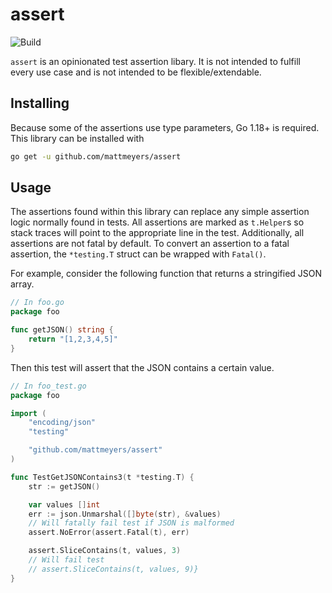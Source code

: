 # assert

![Build](https://github.com/mattmeyers/assert/actions/workflows/build.yml/badge.svg)

`assert` is an opinionated test assertion libary. It is not intended to fulfill every use case and is not intended to be flexible/extendable.

## Installing

Because some of the assertions use type parameters, Go 1.18+ is required. This library can be installed with

```sh
go get -u github.com/mattmeyers/assert
```

## Usage

The assertions found within this library can replace any simple assertion logic normally found in tests. All assertions are marked as `t.Helper`s so stack traces will point to the appropriate line in the test. Additionally, all assertions are not fatal by default. To convert an assertion to a fatal assertion, the `*testing.T` struct can be wrapped with `Fatal()`.

For example, consider the following function that returns a stringified JSON array.

```go
// In foo.go
package foo

func getJSON() string {
	return "[1,2,3,4,5]"
}
```

Then this test will assert that the JSON contains a certain value.

```go
// In foo_test.go
package foo

import (
	"encoding/json"
	"testing"

	"github.com/mattmeyers/assert"
)

func TestGetJSONContains3(t *testing.T) {
	str := getJSON()

	var values []int
	err := json.Unmarshal([]byte(str), &values)
	// Will fatally fail test if JSON is malformed
	assert.NoError(assert.Fatal(t), err) 

	assert.SliceContains(t, values, 3)
	// Will fail test
	// assert.SliceContains(t, values, 9)}
}
```